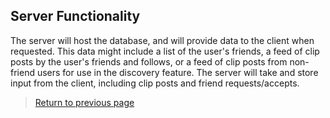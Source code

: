 ## Server Functionality 

The server will host the database, and will provide data to the client when requested. This data might include a list of the user's friends, a feed of clip posts by the user's friends and follows, or a feed of clip posts from non-friend users for use in the discovery feature. The server will take and store input from the client, including clip posts and friend requests/accepts.

> [Return to previous page](index.md)

